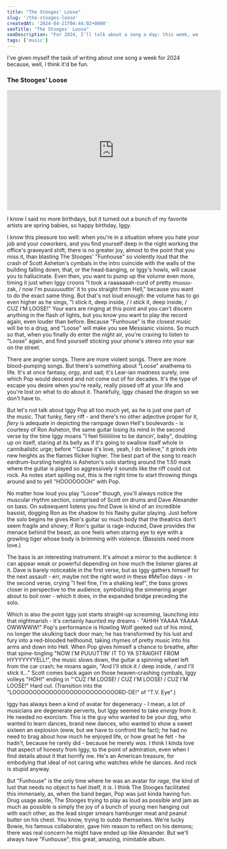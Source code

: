```yaml
---
title: "The Stooges' Loose"
slug: '/the-stooges-loose'
createdAt: '2024-04-21T04:44:02+0000'
seoTitle: "The Stooges' Loose"
seoDescription: "For 2024, I'll talk about a song a day: this week, we'll talk about The Stooges' Loose."
tags: ['music']
---
```


I've given myself the task of writing about one song a week for 2024 because, well, I think it'd be fun.

### The Stooges' Loose

<iframe width="560" height="315" src="https://www.youtube.com/embed/glWllMffnBg?si=MZ0QcMGwIJfkNQq3" title="YouTube video player" frameborder="0" allow="accelerometer; autoplay; clipboard-write; encrypted-media; gyroscope; picture-in-picture; web-share" referrerpolicy="strict-origin-when-cross-origin" allowfullscreen></iframe>

I know I said no more birthdays, but it turned out a bunch of my favorite artists are spring babies, so happy birthday, Iggy.

I know this pleasure too well: when you're in a situation where you hate your job and your coworkers, and you find yourself deep in the night working the office's graveyard shift, there is no greater joy, almost to the point that you miss it, than blasting The Stooges' "Funhouse" so violently loud that the crash of Scott Asheton's cymbals in the intro coincide with the walls of the building falling down; that, or the head-banging, or Iggy's howls, will cause you to hallucinate. Even then, you want to pump up the volume even more, timing it just when Iggy croons "I took a raaaaaaah-curd of pretty muuuu-zak, / now I'm puuuuuuttin' it to you straight from Hell," because you want to do the exact same thing. But that's not loud enough: the volume has to go even higher as he sings, "I stick it, deep inside, / I stick it, deep inside, / CUZ I'M LOOSE!" Your ears are ringing at this point and you can't discern anything in the flash of lights, but you know you want to play the record again, even louder than before. Because "Funhouse" is the closest music will be to a drug, and "Loose" will make you see Messianic visions. So much so that, when you finally do enter the night air, you're craving to listen to "Loose" again, and find yourself sticking your phone's stereo into your ear on the street.

There are angrier songs. There are more violent songs. There are more blood-pumping songs. But there's something about "Loose" anathema to life. It's at once fantasy, orgy, and sad; it's Lear-ian madness surely, one which Pop would descend and not come out of for decades. It's the type of escape you desire when you're really, really pissed off at your life and you're lost on what to do about it. Thankfully, Iggy chased the dragon so we don't have to.

But let's not talk about Iggy Pop all too much yet, as he is just one part of the music. That funky, fiery riff - and there's no other adjective proper for it, _fiery_ is adequate in depicting the rampage down Hell's boulevards - is courtesy of Ron Asheton, the same guitar losing its mind in the second verse by the time Iggy moans "I feel fiiiiiiiiiine to be dancin', baby", doubling up on itself, staring at its belly as if it's going to swallow itself whole in cannibalistic urge; before "'Cause it's love, yeah, I do believe," it grinds into new heights as the flames flicker higher. The best part of the song to reach eardrum-bursting heights is Asheton's solo starting around the 1:50 mark where the guitar is played so aggressively it sounds like the riff could cut rock. As notes start spilling out, this is the right time to start throwing things around and to yell "HOOOOOOOH" with Pop.

No matter how loud you play "Loose" though, you'll always notice the muscular rhythm section, comprised of Scott on drums and Dave Alexander on bass. On subsequent listens you find Dave is kind of an incredible bassist, dogging Ron as the shadow to his flashy guitar playing. Just before the solo begins he gives Ron's guitar so much body that the theatrics don't seem fragile and showy; if Ron's guitar is rage-induced, Dave provides the menace behind the beast, as one feels when staring eye to eye with a growling tiger whose body is brimming with violence. (Bassists need more love.)

The bass is an interesting instrument. It's almost a mirror to the audience: it can appear weak or powerful depending on how much the listener glares at it. Dave is barely noticeable in the first verse, but as Iggy gathers himself for the next assault - err, maybe not the right word in these #MeToo days - in the second verse, crying "I feel fine, I'm a shaking leaf", the bass grows closer in perspective to the audience, symbolizing the simmering anger about to boil over - which it does, in the expanded bridge preceding the solo.

Which is also the point Iggy just starts straight-up _screaming_, launching into that nightmarish - it's certainly haunted my dreams - "AHHH YAAAA YAAAA OWWWWW!" Pop's performance is Howling Wolf geeked out of his mind, no longer the skulking back door man; he has transformed by his lust and fury into a red-blooded hellhound, taking rhymes of pretty music into his arms and down into Hell. When Pop gives himself a chance to breathe, after that spine-tingling "NOW I'M PUUUTTIN' IT TO YA STRAIGHT FROM HYYYYYYYELL!", the music slows down, the guitar a spinning wheel left from the car crash; he moans again, "And I'll stick it / deep inside, / and I'll stick it..." Scott comes back again on those heaven-crashing cymbals, Iggy volleys "HOH!" ending in "'CUZ I'M LOOSE! / CUZ I'M LOOSE! / CUZ I'M LOOSE!" Hard cut. (Transition into the "LOOOOOOOOOOOOOOOOOOOOOOOOOORD-DE!" of "T.V. Eye".)

Iggy has always been a kind of avatar for degeneracy - I mean, a lot of musicians are degenerate perverts, but Iggy seemed to take _energy_ from it. He needed no exorcism. This is the guy who wanted to be your dog, who wanted to learn dances, brand new dances, who wanted to show a sweet sixteen an explosion (eww, but we have to confront the fact); he had no need to brag about how much he enjoyed life, or how great he felt - he hadn't, because he rarely did - because he merely _was_. I think I kinda love that aspect of honesty from Iggy, to the point of admiration, even when I find details about it that horrify me. He's an American treasure, for embodying that ideal of not caring who watches while he dances. And rock is stupid anyway.

But "Funhouse" is the only time where he was an avatar for _rage_, the kind of lust that needs no object to fuel itself, it _is_. I think The Stooges facilitated this immensely, as, when the band began, Pop was just kinda having fun. Drug usage aside, The Stooges trying to play as loud as possible and jam as much as possible is simply the joy of a bunch of young men hanging out with each other, as the lead singer smears hamburger meat and peanut butter on his chest. You know, trying to outdo themselves. We're lucky Bowie, his famous collaborator, gave him reason to reflect on his demons; there was real concern he might have ended up like Alexander. But we'll always have "Funhouse", this great, amazing, inimitable album.
